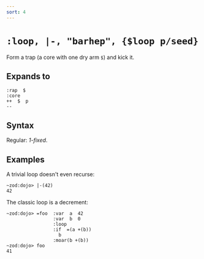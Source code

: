 ```yaml
---
sort: 4
---
```


# `:loop, |-, "barhep", {$loop p/seed}`

Form a trap (a core with one dry arm `$`) and kick it.

## Expands to

```
:rap  $
:core
++  $  p
--
``` 

## Syntax

Regular: *1-fixed*.

## Examples

A trivial loop doesn't even recurse:

```
~zod:dojo> |-(42)
42
```

The classic loop is a decrement:

```
~zod:dojo> =foo  :var  a  42
                 :var  b  0
                 :loop
                 :if  =(a +(b))
                   b
                 :moar(b +(b))
~zod:dojo> foo
41
```

